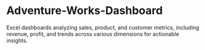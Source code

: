 # Adventure-Works-Dashboard
Excel dashboards analyzing sales, product, and customer metrics, including revenue, profit, and trends across various dimensions for actionable insights.
